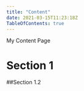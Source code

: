 ```yaml
---
title: "Content"
date: 2021-03-15T11:23:18Z
TableOfContents: true
---
```


My Content Page 


# Section 1

##Section 1.2
